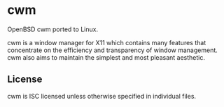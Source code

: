 cwm
===

OpenBSD cwm ported to Linux.

cwm is a window manager for X11 which contains many features that concentrate
on the efficiency and transparency of window management. cwm also aims to
maintain the simplest and most pleasant aesthetic.

## License

cwm is ISC licensed unless otherwise specified in individual files.
